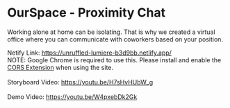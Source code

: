 # OurSpace - Proximity Chat
Working alone at home can be isolating. That is why we created a virtual office where you can communicate with coworkers based on your position. 

Netify Link: https://unruffled-lumiere-b3d9bb.netlify.app/ \
NOTE: Google Chrome is required to use this. Please install and enable the [CORS Extension](https://chrome.google.com/webstore/detail/allow-cors-access-control/lhobafahddgcelffkeicbaginigeejlf?hl=en) when using the site.\
\
Storyboard Video: https://youtu.be/H7sHvHUbW_g \
\
Demo Video: https://youtu.be/W4pxebDk2Gk
